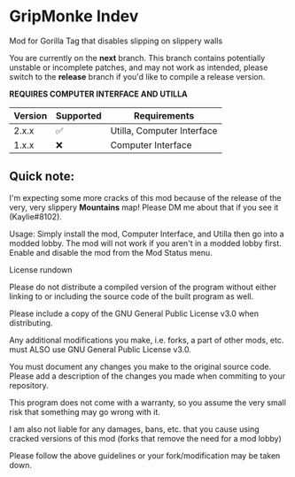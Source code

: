 # GripMonke Indev

Mod for Gorilla Tag that disables slipping on slippery walls

You are currently on the **next** branch. This branch contains potentially unstable or incomplete patches, and may not work as intended, please switch to the **release** branch if you'd like to compile a release version.

**REQUIRES COMPUTER INTERFACE AND UTILLA**

| Version | Supported          | Requirements               |
| ------- | ------------------ | -------------------------- |
| 2.x.x   | :white_check_mark: | Utilla, Computer Interface |
| 1.x.x   | :x:                | Computer Interface         |

## Quick note:
I'm expecting some more cracks of this mod because of the release of the very, very slippery **Mountains** map! Please DM me about that if you see it (Kaylie#8102).

Usage: Simply install the mod, Computer Interface, and Utilla then go into a modded lobby. The mod will not work if you aren't in a modded lobby first. Enable and disable the mod from the Mod Status menu.



License rundown

Please do not distribute a compiled version of the program without either linking to or including the source code of the built program as well.

Please include a copy of the GNU General Public License v3.0 when distributing.

Any additional modifications you make, i.e. forks, a part of other mods, etc. must ALSO use GNU General Public License v3.0.

You must document any changes you make to the original source code. Please add a description of the changes you made when commiting to your repository.

This program does not come with a warranty, so you assume the very small risk that something may go wrong with it.

I am also not liable for any damages, bans, etc. that you cause using cracked versions of this mod (forks that remove the need for a mod lobby)

Please follow the above guidelines or your fork/modification may be taken down.
